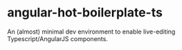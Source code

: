 # angular-hot-boilerplate-ts
An (almost) minimal dev environment to enable live-editing Typescript/AngularJS components.
